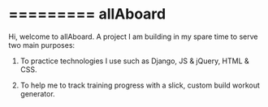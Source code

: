 =========
allAboard
=========

Hi, welcome to allAboard. A project I am building in my spare time to serve two main purposes:

1) To practice technologies I use such as Django, JS & jQuery, HTML & CSS.

2) To help me to track training progress with a slick, custom build workout generator.